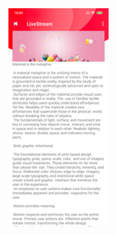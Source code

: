 <img width="200" alt="screenshot" src="https://raw.githubusercontent.com/huynn109/ContentOverlapAppbar/master/screen/screenshot.png">

